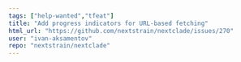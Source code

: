 ```yaml
---
tags: ["help-wanted","tfeat"]
title: "Add progress indicators for URL-based fetching"
html_url: "https://github.com/nextstrain/nextclade/issues/270"
user: "ivan-aksamentov"
repo: "nextstrain/nextclade"
---
```


